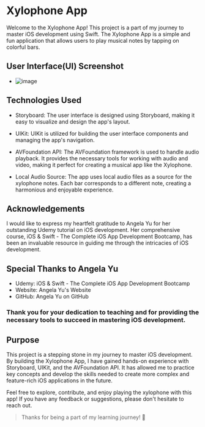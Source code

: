 # Xylophone App
Welcome to the Xylophone App! This project is a part of my journey to master iOS development using Swift. The Xylophone App is a simple and fun application that allows users to play musical notes by tapping on colorful bars.

## User Interface(UI) Screenshot
- ![image](https://github.com/Korede612/Xylophone/assets/109530097/f59a2b5a-43b7-4a53-a8cd-d8a9664ea811)

## Technologies Used
* Storyboard: The user interface is designed using Storyboard, making it easy to visualize and design the app's layout.

* UIKit: UIKit is utilized for building the user interface components and managing the app's navigation.

* AVFoundation API: The AVFoundation framework is used to handle audio playback. It provides the necessary tools for working with audio and video, making it perfect for creating a musical app like the Xylophone.

* Local Audio Source: The app uses local audio files as a source for the xylophone notes. Each bar corresponds to a different note, creating a harmonious and enjoyable experience.

## Acknowledgements
I would like to express my heartfelt gratitude to Angela Yu for her outstanding Udemy tutorial on iOS development. Her comprehensive course, iOS & Swift - The Complete iOS App Development Bootcamp, has been an invaluable resource in guiding me through the intricacies of iOS development.

## Special Thanks to Angela Yu
* Udemy: iOS & Swift - The Complete iOS App Development Bootcamp
* Website: Angela Yu's Website
* GitHub: Angela Yu on GitHub
### Thank you for your dedication to teaching and for providing the necessary tools to succeed in mastering iOS development.

## Purpose
This project is a stepping stone in my journey to master iOS development. By building the Xylophone App, I have gained hands-on experience with Storyboard, UIKit, and the AVFoundation API. It has allowed me to practice key concepts and develop the skills needed to create more complex and feature-rich iOS applications in the future.

Feel free to explore, contribute, and enjoy playing the xylophone with this app! If you have any feedback or suggestions, please don't hesitate to reach out.

> Thanks for being a part of my learning journey! 🚀
